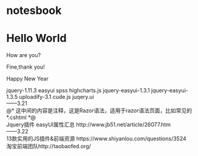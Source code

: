 # notesbook
<!--hello world-->
<head>
<meta charset="utf-8">
<title>My first GitHub Repository</title>
</head>
<body>
  <h1>Hello World</h1>
  <p>How are you?</p>
  <p>Fine,thank you!</p>
  <p>Happy New Year</p>
  jquery-1.11.3
  easyui
  spss
  highcharts.js
  jquery-easyui-1.3.1
  jquery-easyui-1.3.5
  uploadify-3.1
  cude.js
  juqery.ui
  <br>
  ——3.21
  <br>
  @*  这中间的内容是注释，这是Razor语法，适用于razor语法页面，比如常见的*.cshtml  *@
  <br>
  Jquery插件 easyUI属性汇总 http://www.jb51.net/article/26077.htm
  <br>
  ——3.22
  <br>
  13款实用的JS插件&前端资源 https://www.shiyanlou.com/questions/3524
  <br>
  淘宝前端团队http://taobaofed.org/
  <br>
</body>
</html>

